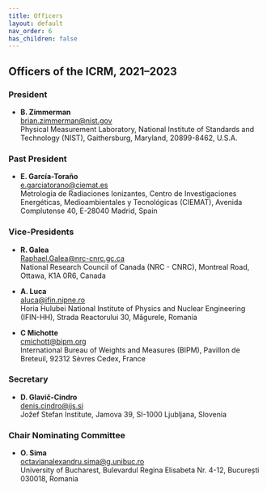 ```yaml
---
title: Officers
layout: default
nav_order: 6
has_children: false
---
```


## Officers of the ICRM, 2021–2023

### President

- **B. Zimmerman**\
[brian.zimmerman@nist.gov](mailto:brian.zimmerman@nist.gov)\
Physical Measurement Laboratory, National Institute of Standards and Technology
(NIST), Gaithersburg, Maryland, 20899-8462, U.S.A.

### Past President

- **E. García-Toraño**\
[e.garciatorano@ciemat.es](mailto:e.garciatorano@ciemat.es)\
Metrología de Radiaciones Ionizantes, Centro de Investigaciones Energéticas,
Medioambientales y Tecnológicas (CIEMAT), Avenida Complutense 40, E-28040
Madrid, Spain

### Vice-Presidents

- **R. Galea**\
[Raphael.Galea@nrc-cnrc.gc.ca](Raphael.Galea@nrc-cnrc.gc.ca)\
National Research Council of Canada (NRC - CNRC), Montreal Road, Ottawa, K1A
0R6, Canada

- **A. Luca**\
[aluca@ifin.nipne.ro](mailto:aluca@ifin.nipne.ro)\
Horia Hulubei National Institute of Physics and Nuclear Engineering (IFIN-HH),
Strada Reactorului 30, Măgurele, Romania

- **C Michotte**\
[cmichott@bipm.org](mailto:cmichott@bipm.org)\
International Bureau of Weights and Measures (BIPM), Pavillon de Breteuil, 92312
Sèvres Cedex, France

### Secretary

- **D. Glavič-Cindro**\
[denis.cindro@ijs.si](mailto:denis.cindro@ijs.si)\
Jožef Stefan Institute, Jamova 39, SI-1000 Ljubljana, Slovenia

### Chair Nominating Committee

- **O. Sima**\
[octavianalexandru.sima@g.unibuc.ro](mailto:octavianalexandru.sima@g.unibuc.ro)\
University of Bucharest, Bulevardul Regina Elisabeta Nr. 4-12, București 030018,
Romania
